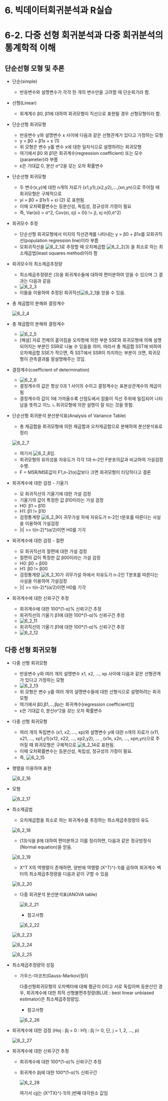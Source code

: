 # 6. 빅데이터회귀분석과 R실습



# 6-2. 다중 선형 회귀분석과 다중 회귀분석의 통계학적 이해



## 단순선형 모형 및 추론

- 단순(simple)

  - 반응변수와 설명변수가 각각 한 개의 변수만을 고려할 때 단순회기라 함.

- 선형(Linear)

  - 회계계수 β0, β1에 대하여 회귀모형이 직선으로 표현될 경우 선형모형이라 함.

- 단순선형 회귀모형

  - 반응변수 y와 설명변수 x 사이에 다음과 같은 선형관계가 있다고 가정하는 모형
  - y = β0 + β1x + ε (1)
  - 위 모형은 변수 y를 변수 x에 대한 일차식으로 설명하려는 회귀모형
  - 여기에서 β0 와 β1은 회귀계수(regression coefficient) 또는 모수(parameter)라 부름
  - ε은 기대값 0, 분산 σ^2을 갖는 오차 확률변수

- 단순선형 회귀모형

  - 두 변수(x,y)에 대한 n개의 자료가 (x1,y1),(x2,y2),...,(xn,yn)으로 주어질 때 회귀모형은 구체적으로 
  - yi = β0 + β1x1i + εi (2) 로 표현됨
  - 이때 오차확률변수는 등분산성, 독립성, 정규성의 가정이 필요
  - 즉, Var(εi) = σ^2, Cov(εi, εj) = 0(i != j), εj n(0,σ^2)

- 회귀모수 추정

  - 단순선형 회귀모형에서 미지의 직선관계를 나타내는 y = β0 + β1x를 모회귀직선(population regression line)이라 부름
  - 모회귀직선을 ![6_2_1](md-images/6_2_1.PNG)로 추정할 때 오차제곱합 ![6_2_2](md-images/6_2_2.PNG)(3) 을 최소로 하는 최소제곱법(least squares method)이라 함

- 회귀모수의 최소제곱추정량

  - 최소제곱추정량은 (3)을 회귀계수들에 대하여 편미분하여 얻을 수 있으며 그 결과는 다음과 같음
  - ![6_2_3](md-images/6_2_3.PNG)
  - 이들을 이용하여 추정된 회귀직선![6_2_1](md-images/6_2_1.PNG)을 얻을 수 있음.

- 총 제곱합의 분해와 결정계수

  ![6_2_4](md-images/6_2_4.PNG)

- 총 제곱합의 분해와 결정계수
  - ![6_2_5](md-images/6_2_5.PNG)
  - [해설] 자료 전체의 흩어짐을 오차항에 의한 부분 SSE와 회귀모형에 의해 설명되어지는 부분인 SSR로 나눌 수 있음을 의미. 따라서 총 제곱합 SST에 비하여 오차제곱합 SSE가 작으면, 즉 SST에서 SSR이 차지하는 부분이 크면, 회귀모형이 관측결과를 잘설명해주는 것임.

- 결정계수(coefficient of determination)

  - ![6_2_6](md-images/6_2_6.PNG)
  - 결정계수의 값은 항상 0과 1 사이의 수이고 결정계수는 표본상관계수의 제곱이 됨
  - 결정계수의 값이 1에 가까울수록 산점도에서 점들이 직선 주위에 밀집되어 나타남을 뜻하고 이느 ㄴ회귀모형에 의한 설명이 잘 되는 것을 뜻함.

- 단순선형 회귀분석 분산분석표(Analysis of Variance Table)

  - 총 제곱합을 회귀모형에 의한 제곱합과 오차제곱합으로 분해하여 분산분석표로 정리

  ![6_2_7](md-images/6_2_7.PNG)

  - 여기서 ![6_2_8](md-images/6_2_8.PNG)임.
  - 회귀모형의 유의성을 자유도가 각각 1과 n-2인 F분포의값과 비교하여 가설검정 수행.
  - F = MSR/MSE값이 F1,n-2(α)값보다 크면 회귀모형이 타당하다고 결론

- 회귀계수에 대한 검정 - 기울기

  - 모 회귀직선의 기울기에 대한 가설 검정
  - 기울기의 값이 특정한 값 β10이라는 가설 검정
  - H0: β1 = β10
  - H1: β1 != β10
  - 검정통계량 ![6_2_9](md-images/6_2_9.PNG)이 귀무가설 하에 자유도가 n-2인 t분포를 따른다는 사실을 이용하여 가설검정
  - |t| >= t(n-2)*(α/2)이면 H0를 기각

- 회귀계수에 대한 검정 - 절편

  - 모 회귀직선의 절편에 대한 가설 검정
  - 절편의 값이 특정한 값  β00이라는 가설 검정
  - H0: β0 = β00
  - H1: β0 != β00
  - 검정통계량 ![6_2_10](md-images/6_2_10.PNG)가 귀무가설 하에서 자유도가 n-2인 T분포를 따른다는 사실을 이용하여 가설검정
  - |t| >= t(n-2)*(α/2)이면 H0를 기각

- 회귀계수에 대한 신뢰구간 추정

  - 회귀계수에 대한 100*(1-α)% 신뢰구간 추정
  - 회귀직선의 기울기 β1에 대한 100*(1-α)% 신뢰구간 추정
  - ![6_2_11](md-images/6_2_11.PNG)
  - 회귀직선의 기울기 β1에 대한 100*(1-α)% 신뢰구간 추정
  - ![6_2_12](md-images/6_2_12.PNG)



## 다중 선형 회귀모형

- 다중 선형 회귀모형

  - 반응변수 y와 여러 개의 설명변수 x1, x2, ..., xp 사이에 다음과 같은 선형관계가 있다고 가정하는 모형
  - ![6_2_13](md-images/6_2_13-16299877875151.PNG)
  - 위 모형은 변수 y를 여러 개의 설명변수들에 대한 선형식으로 설명하려는 회귀모형
  - 여기에서 β0,β1,...,βp는 회귀계수(regression coefficient)임
  - ε은 기대값 0, 분산σ^2을 갖는 오차 확률변수

- 다중 선형 회귀모형

  - 여러 개의 독립변수 (x1, x2, ..., xp)와 설명변수 y에 대한 n개의 자료가 (x11, x21, ..., xp1,y1)(x12, x22, ..., xp2,y2), ... , (x1n, x2n, ..., xpn,yn)으로 주어질 때 회귀모형은 구체적으로  ![6_2_14](md-images/6_2_14.PNG)로 표현됨.
  - 이때 오차확률변수는 등분산성, 독립성, 정규성의 가정이 필요.
  - 즉, ![6_2_15](md-images/6_2_15.PNG)

  

- 행렬을 이용하여 표현

  ![6_2_16](md-images/6_2_16.PNG)

- 모형

  ![6_2_17](md-images/6_2_17.PNG)

- 최소제곱법

  - 오차제곱합을 최소로 하는 회귀계수를 추정하는 최소제곱추정량의 유도

  ![6_2_18](md-images/6_2_18.PNG)

  - (13)식을 β에 대하여 편미분하고 이를 정리하면, 다음과 같은 정규방정식(Normal equation)을 얻음.

  ![6_2_19](md-images/6_2_19.PNG)

  -  X^T X의 역행렬이 존재하면, 양번에 역행렬 (X^T)^(-1)를 곱하여 회귀계수 벡터의 최소제곱추정량을 다음과 같이 구할 수 있음

  ![6_2_20](md-images/6_2_20.PNG)

  - 다중 회귀분석 분산분석표(ANOVA table)

    ![6_2_21](md-images/6_2_21.PNG)

    - 참고사항

    ![6_2_22](md-images/6_2_22.PNG)

  ![6_2_23](md-images/6_2_23.PNG)

  ![6_2_24](md-images/6_2_24.PNG)

  ![6_2_25](md-images/6_2_25.PNG)

- 최소제곱추정량의 성질

  - 가우스-마코프(Gauss-Markov)정리

    다중선형회귀모형의 오차벡터에 대해 평균이 0이고 서로 독립이며 등분산인 경우, 회귀계수에 대한 최적 선형불편추정량(BLUE : best linear unbiased estimator)은 최소제곱추정량임.

    - 참고사항

    ![6_2_26](md-images/6_2_26.PNG)

- 회귀계수에 대한 검정 (Hoj : βj = 0 : H1j : βj != 0, 단, j = 1, 2, ..., p)

  ![6_2_27](md-images/6_2_27.PNG)

- 회귀계수에 대한 신뢰구간 추정

  - 회귀계수에 대한 100*(1-α)% 신뢰구간 추정

  - 휘귀계수 βj에 대한 100*(1-α)% 신뢰구간 

    ![6_2_28](md-images/6_2_28.PNG)

    여기서 cjj는 (X^TX)^(-1)의 j번째 대각원소 값임
